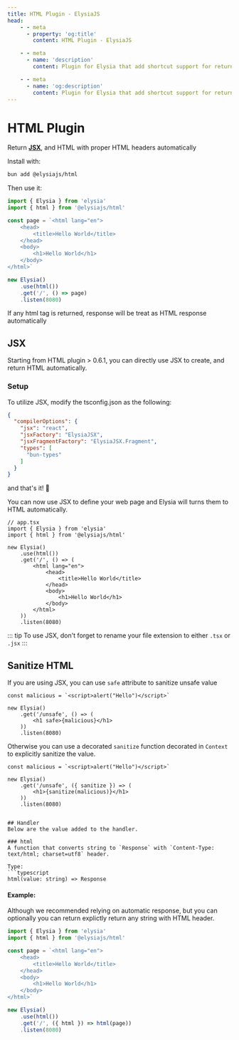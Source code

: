 ```yaml
---
title: HTML Plugin - ElysiaJS
head:
    - - meta
      - property: 'og:title'
        content: HTML Plugin - ElysiaJS

    - - meta
      - name: 'description'
        content: Plugin for Elysia that add shortcut support for returning HTML in Elysia server. Start by installing the plugin with "bun add @elysiajs/html".

    - - meta
      - name: 'og:description'
        content: Plugin for Elysia that add shortcut support for returning HTML in Elysia server. Start by installing the plugin with "bun add @elysiajs/html".
---
```


# HTML Plugin
Return [**JSX**](#jsx), and HTML with proper HTML headers automatically

Install with:
```bash
bun add @elysiajs/html
```

Then use it:
```typescript
import { Elysia } from 'elysia'
import { html } from '@elysiajs/html'

const page = `<html lang="en">
    <head>
        <title>Hello World</title>
    </head>
    <body>
        <h1>Hello World</h1>
    </body>
</html>`

new Elysia()
    .use(html())
    .get('/', () => page)
    .listen(8080)
```

If any html tag is returned, response will be treat as HTML response automatically

## JSX
Starting from HTML plugin > 0.6.1, you can directly use JSX to create, and return HTML automatically.

### Setup
To utilize JSX, modify the tsconfig.json as the following:
```json
{
  "compilerOptions": {
    "jsx": "react",
    "jsxFactory": "ElysiaJSX",
    "jsxFragmentFactory": "ElysiaJSX.Fragment",
    "types": [
      "bun-types"
    ]
  }
}
```

and that's it! 🎉

You can now use JSX to define your web page and Elysia will turns them to HTML automatically.

```tsx
// app.tsx
import { Elysia } from 'elysia'
import { html } from '@elysiajs/html'

new Elysia()
    .use(html())
    .get('/', () => (
        <html lang="en">
            <head>
                <title>Hello World</title>
            </head>
            <body>
                <h1>Hello World</h1>
            </body>
        </html>
    ))
    .listen(8080)
```

::: tip
To use JSX, don't forget to rename your file extension to either `.tsx` or `.jsx`
:::

## Sanitize HTML
If you are using JSX, you can use `safe` attribute to sanitize unsafe value
```tsx
const malicious = `<script>alert("Hello")</script>`

new Elysia()
    .get('/unsafe', () => (
        <h1 safe>{malicious}</h1>
    ))
    .listen(8080)
```

Otherwise you can use a decorated `sanitize` function decorated in `Context` to explicitly sanitize the value.
```tsx
const malicious = `<script>alert("Hello")</script>`

new Elysia()
    .get('/unsafe', ({ sanitize }) => (
        <h1>{sanitize(malicious)}</h1>
    ))
    .listen(8080)
```
```

## Handler
Below are the value added to the handler.

### html
A function that converts string to `Response` with `Content-Type: text/html; charset=utf8` header.

Type:
```typescript
html(value: string) => Response
```

#### Example:
Although we recommended relying on automatic response, but you can optionally you can return explictly return any string with HTML header.

```typescript
import { Elysia } from 'elysia'
import { html } from '@elysiajs/html'

const page = `<html lang="en">
    <head>
        <title>Hello World</title>
    </head>
    <body>
        <h1>Hello World</h1>
    </body>
</html>`

new Elysia()
    .use(html())
    .get('/', ({ html }) => html(page))
    .listen(8080)
```
